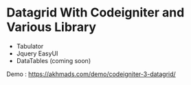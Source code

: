 # Datagrid With Codeigniter and Various Library

- Tabulator
- Jquery EasyUI
- DataTables (coming soon)

Demo : https://akhmads.com/demo/codeigniter-3-datagrid/